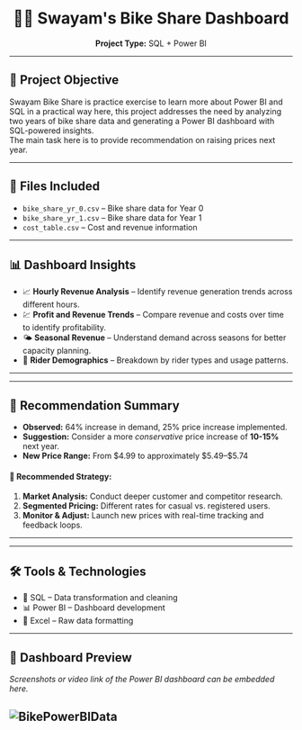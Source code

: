 <h1 align="center">🚴‍♂️ Swayam's Bike Share Dashboard</h1>

<p align="center">
  <strong>Project Type:</strong> SQL + Power BI<br/>
</p>

---

<h2>📌 Project Objective</h2>

<p>
Swayam Bike Share is practice exercise to learn more about Power BI and SQL in a practical way here, this project addresses the need by analyzing two years of bike share data and generating a Power BI dashboard with SQL-powered insights. <br>The main task here is to provide recommendation on raising prices next year.</br>
</p>

---

<h2>📂 Files Included</h2>

<ul>
  <li><code>bike_share_yr_0.csv</code> – Bike share data for Year 0</li>
  <li><code>bike_share_yr_1.csv</code> – Bike share data for Year 1</li>
  <li><code>cost_table.csv</code> – Cost and revenue information</li>
</ul>

---

<h2>📊 Dashboard Insights</h2>

<ul>
  <li>📈 <strong>Hourly Revenue Analysis</strong> – Identify revenue generation trends across different hours.</li>
  <li>💹 <strong>Profit and Revenue Trends</strong> – Compare revenue and costs over time to identify profitability.</li>
  <li>🌤️ <strong>Seasonal Revenue</strong> – Understand demand across seasons for better capacity planning.</li>
  <li>👥 <strong>Rider Demographics</strong> – Breakdown by rider types and usage patterns.</li>
</ul>

---

---

<h2>🧠 Recommendation Summary</h2>

<ul>
  <li><strong>Observed:</strong> 64% increase in demand, 25% price increase implemented.</li>
  <li><strong>Suggestion:</strong> Consider a more <em>conservative</em> price increase of <strong>10-15%</strong> next year.</li>
  <li><strong>New Price Range:</strong> From $4.99 to approximately $5.49–$5.74</li>
</ul>

<h4>📌 Recommended Strategy:</h4>
<ol>
  <li><strong>Market Analysis:</strong> Conduct deeper customer and competitor research.</li>
  <li><strong>Segmented Pricing:</strong> Different rates for casual vs. registered users.</li>
  <li><strong>Monitor & Adjust:</strong> Launch new prices with real-time tracking and feedback loops.</li>
</ol>

---


---

<h2>🛠 Tools & Technologies</h2>

<ul>
  <li>🧮 SQL – Data transformation and cleaning</li>
  <li>📊 Power BI – Dashboard development</li>
  <li>📁 Excel – Raw data formatting</li>
</ul>

---

<h2>📸 Dashboard Preview</h2>

<p><em>Screenshots or video link of the Power BI dashboard can be embedded here.</em></p>

![BikePowerBIData](https://github.com/user-attachments/assets/e349057b-b716-446e-955d-4676027c294b)
---
</p>
